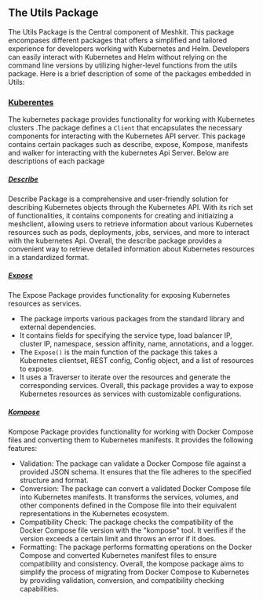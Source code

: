  ## The Utils Package 
 The Utils Package is the Central component of  Meshkit. This package encompases different packages that offers a simplified and tailored experience for developers working with Kubernetes and Helm. Developers can easily interact with Kubernetes and Helm without relying on the command line versions by utilizing higher-level functions from the utils package. 
 Here is a brief description of some of the packages embedded in Utils:
### [Kuberentes](https://github.com/meshery/meshkit/tree/master/utils/kubernetes)
  The kubernetes package provides functionality for working with Kubernetes clusters .The package defines a <code>Client</code> that encapsulates the necessary components for interacting with the Kubernetes API server.
  This package contains certain packages such as describe, expose, Kompose, manifests  and walker for interacting with the kubernetes Api Server.
  Below are descriptions of each package 
 ##### [Describe](https://github.com/meshery/meshkit/tree/master/utils/kubernetes/describe) 
  Describe Package  is a comprehensive and user-friendly solution for describing Kubernetes objects through the Kubernetes API. With its rich set of functionalities, it contains components for creating and initiaizing a meshclient, allowing users to retrieve information about various Kubernetes resources such as pods, deployments, jobs, services, and more to interact with the kubernetes Api.
  Overall, the describe package provides a convenient way to retrieve detailed information about Kubernetes resources in a standardized format.  
 ##### [Expose](https://github.com/meshery/meshkit/tree/master/utils/kubernetes/expose) 
 The Expose Package provides functionality for exposing Kubernetes resources as services.
 - The package imports various packages from the standard library and external dependencies. 
 - It contains fields for specifying the service type, load balancer IP, cluster IP, namespace,  session affinity, name, annotations, and a logger. 
 - The <code>Expose()</code> is the main function of the package this takes a Kubernetes clientset, REST config, Config object, and a list of resources to expose.
 - It uses a Traverser to iterate over the resources and generate the corresponding services.
 Overall, this package provides a way to expose Kubernetes resources as services with customizable configurations.
##### [Kompose](https://github.com/meshery/meshkit/tree/master/utils/kubernetes/kompose)
Kompose Package provides functionality for working with Docker Compose files and converting them to Kubernetes manifests.
It provides the following features:
- Validation: The package can validate a Docker Compose file against a provided JSON schema. It ensures that the file adheres to the specified structure and format.
- Conversion: The package can convert a validated Docker Compose file into Kubernetes manifests. It transforms the services, volumes, and other components defined in the Compose file into their equivalent representations in the Kubernetes ecosystem.
- Compatibility Check: The package checks the compatibility of the Docker Compose file version with the "kompose" tool. It verifies if the version exceeds a certain limit and throws an error if it does.
- Formatting: The package performs formatting operations on the Docker Compose and converted Kubernetes manifest files to ensure compatibility and consistency.
Overall, the kompose package aims to simplify the process of migrating from Docker Compose to Kubernetes by providing validation, conversion, and compatibility checking capabilities.